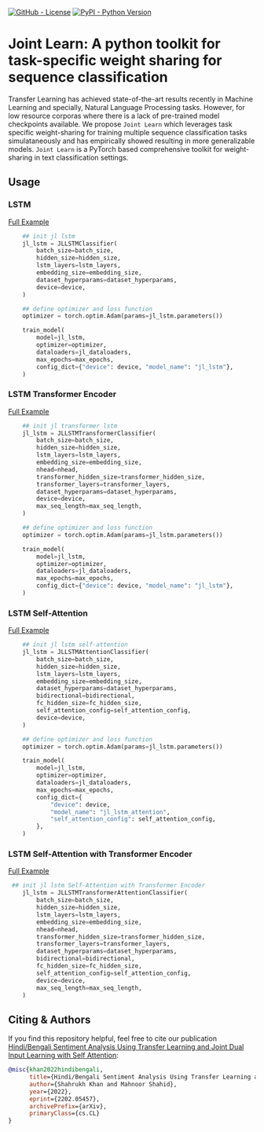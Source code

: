 <!--- BADGES: START --->
[![GitHub - License](https://img.shields.io/github/license/shahrukhx01/joint-learn?logo=github&style=flat&color=green)][#github-license]
[![PyPI - Python Version](https://img.shields.io/pypi/pyversions/sentence-transformers?logo=pypi&style=flat&color=blue)][#pypi-package]

<!--- 
[![PyPI - Package Version](https://img.shields.io/pypi/v/sentence-transformers?logo=pypi&style=flat&color=orange)][#pypi-package]
[![Conda - Platform](https://img.shields.io/conda/pn/conda-forge/sentence-transformers?logo=anaconda&style=flat)][#conda-forge-package]
[![Conda (channel only)](https://img.shields.io/conda/vn/conda-forge/sentence-transformers?logo=anaconda&style=flat&color=orange)][#conda-forge-package]
[![Docs - GitHub.io](https://img.shields.io/static/v1?logo=github&style=flat&color=pink&label=docs&message=sentence-transformers)][#docs-package]
[![PyPI - Downloads](https://img.shields.io/pypi/dm/sentence-transformers?logo=pypi&style=flat&color=green)][#pypi-package]
[![Conda](https://img.shields.io/conda/dn/conda-forge/sentence-transformers?logo=anaconda)][#conda-forge-package] 
--->

[#github-license]: https://github.com/shahrukhx01/joint-learn/blob/master/LICENSE
[#pypi-package]: https://pypi.org/project/sentence-transformers/
[#conda-forge-package]: https://anaconda.org/conda-forge/sentence-transformers
[#docs-package]: https://www.sbert.net/
<!--- BADGES: END --->

# Joint Learn: A python toolkit for task-specific weight sharing for sequence classification

Transfer Learning has achieved state-of-the-art results recently in Machine Learning and specially, Natural Language Processing tasks. However, for low resource corporas where there is a lack of pre-trained model checkpoints available. We propose `Joint Learn` which leverages task specific weight-sharing for training multiple sequence classification tasks simulataneously and has empirically showed resulting in more generalizable models. `Joint Learn` is a PyTorch based comprehensive toolkit for weight-sharing in text classification settings.


## Usage

### LSTM
[Full Example](https://github.com/shahrukhx01/joint-learn/blob/main/joint_learn/examples/hindi_bengali_hasoc_2019/joint_learn_lstm.py)
```python
    ## init jl lstm
    jl_lstm = JLLSTMClassifier(
        batch_size=batch_size,
        hidden_size=hidden_size,
        lstm_layers=lstm_layers,
        embedding_size=embedding_size,
        dataset_hyperparams=dataset_hyperparams,
        device=device,
    )

    ## define optimizer and loss function
    optimizer = torch.optim.Adam(params=jl_lstm.parameters())

    train_model(
        model=jl_lstm,
        optimizer=optimizer,
        dataloaders=jl_dataloaders,
        max_epochs=max_epochs,
        config_dict={"device": device, "model_name": "jl_lstm"},
    )
```

### LSTM Transformer Encoder
[Full Example](https://github.com/shahrukhx01/joint-learn/blob/main/joint_learn/examples/hindi_bengali_hasoc_2019/joint_learn_lstm_transformer.py)
```python
    ## init jl transformer lstm
    jl_lstm = JLLSTMTransformerClassifier(
        batch_size=batch_size,
        hidden_size=hidden_size,
        lstm_layers=lstm_layers,
        embedding_size=embedding_size,
        nhead=nhead,
        transformer_hidden_size=transformer_hidden_size,
        transformer_layers=transformer_layers,
        dataset_hyperparams=dataset_hyperparams,
        device=device,
        max_seq_length=max_seq_length,
    )

    ## define optimizer and loss function
    optimizer = torch.optim.Adam(params=jl_lstm.parameters())

    train_model(
        model=jl_lstm,
        optimizer=optimizer,
        dataloaders=jl_dataloaders,
        max_epochs=max_epochs,
        config_dict={"device": device, "model_name": "jl_lstm"},
    )
```

### LSTM Self-Attention
[Full Example](https://github.com/shahrukhx01/joint-learn/blob/main/joint_learn/examples/hindi_bengali_hasoc_2019/joint_learn_lstm_attention.py)
```python
    ## init jl lstm self-attention
    jl_lstm = JLLSTMAttentionClassifier(
        batch_size=batch_size,
        hidden_size=hidden_size,
        lstm_layers=lstm_layers,
        embedding_size=embedding_size,
        dataset_hyperparams=dataset_hyperparams,
        bidirectional=bidirectional,
        fc_hidden_size=fc_hidden_size,
        self_attention_config=self_attention_config,
        device=device,
    )

    ## define optimizer and loss function
    optimizer = torch.optim.Adam(params=jl_lstm.parameters())

    train_model(
        model=jl_lstm,
        optimizer=optimizer,
        dataloaders=jl_dataloaders,
        max_epochs=max_epochs,
        config_dict={
            "device": device,
            "model_name": "jl_lstm_attention",
            "self_attention_config": self_attention_config,
        },
    )
```

### LSTM Self-Attention with Transformer Encoder
[Full Example](https://github.com/shahrukhx01/joint-learn/blob/main/joint_learn/examples/hindi_bengali_hasoc_2019/joint_learn_lstm_transformer_attention.py)
```python
 ## init jl lstm Self-Attention with Transformer Encoder
    jl_lstm = JLLSTMTransformerAttentionClassifier(
        batch_size=batch_size,
        hidden_size=hidden_size,
        lstm_layers=lstm_layers,
        embedding_size=embedding_size,
        nhead=nhead,
        transformer_hidden_size=transformer_hidden_size,
        transformer_layers=transformer_layers,
        dataset_hyperparams=dataset_hyperparams,
        bidirectional=bidirectional,
        fc_hidden_size=fc_hidden_size,
        self_attention_config=self_attention_config,
        device=device,
        max_seq_length=max_seq_length,
    )
```


## Citing & Authors

If you find this repository helpful, feel free to cite our publication [Hindi/Bengali Sentiment Analysis Using Transfer Learning and Joint Dual Input Learning with Self Attention](https://arxiv.org/abs/2202.05457):


```bibtex
@misc{khan2022hindibengali,
      title={Hindi/Bengali Sentiment Analysis Using Transfer Learning and Joint Dual Input Learning with Self Attention}, 
      author={Shahrukh Khan and Mahnoor Shahid},
      year={2022},
      eprint={2202.05457},
      archivePrefix={arXiv},
      primaryClass={cs.CL}
}
```

